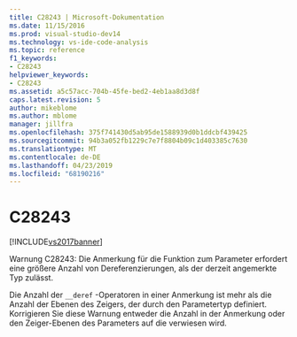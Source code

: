 ```yaml
---
title: C28243 | Microsoft-Dokumentation
ms.date: 11/15/2016
ms.prod: visual-studio-dev14
ms.technology: vs-ide-code-analysis
ms.topic: reference
f1_keywords:
- C28243
helpviewer_keywords:
- C28243
ms.assetid: a5c57acc-704b-45fe-bed2-4eb1aa8d3d8f
caps.latest.revision: 5
author: mikeblome
ms.author: mblome
manager: jillfra
ms.openlocfilehash: 375f741430d5ab95de1588939d0b1ddcbf439425
ms.sourcegitcommit: 94b3a052fb1229c7e7f8804b09c1d403385c7630
ms.translationtype: MT
ms.contentlocale: de-DE
ms.lasthandoff: 04/23/2019
ms.locfileid: "68190216"
---
```

# <a name="c28243"></a>C28243
[!INCLUDE[vs2017banner](../includes/vs2017banner.md)]

Warnung C28243: Die Anmerkung für die Funktion zum Parameter erfordert eine größere Anzahl von Dereferenzierungen, als der derzeit angemerkte Typ zulässt.  
  
 Die Anzahl der `__deref` -Operatoren in einer Anmerkung ist mehr als die Anzahl der Ebenen des Zeigers, der durch den Parametertyp definiert. Korrigieren Sie diese Warnung entweder die Anzahl in der Anmerkung oder den Zeiger-Ebenen des Parameters auf die verwiesen wird.
